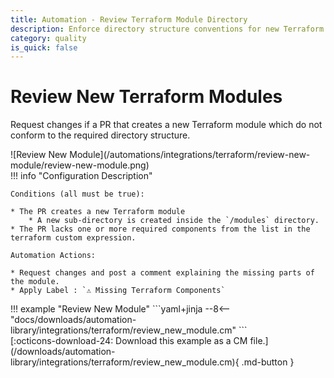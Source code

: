 ```yaml
---
title: Automation - Review Terraform Module Directory
description: Enforce directory structure conventions for new Terraform module
category: quality
is_quick: false
---
```


# Review New Terraform Modules
Request changes if a PR that creates a new Terraform module which do not conform to the required directory structure.

<div class="automationImage" markdown="1">
![Review New Module](/automations/integrations/terraform/review-new-module/review-new-module.png)
</div>
<div class="automationDescription" markdown="1">
!!! info "Configuration Description"

    Conditions (all must be true):

    * The PR creates a new Terraform module
        * A new sub-directory is created inside the `/modules` directory.
    * The PR lacks one or more required components from the list in the terraform custom expression.

    Automation Actions:

    * Request changes and post a comment explaining the missing parts of the module.
    * Apply Label : `⚠️ Missing Terraform Components`

</div>
<div class="automationExample" markdown="1">
!!! example "Review New Module"
    ```yaml+jinja
    --8<-- "docs/downloads/automation-library/integrations/terraform/review_new_module.cm"
    ```
    <div class="result" markdown>
      <span>
      [:octicons-download-24: Download this example as a CM file.](/downloads/automation-library/integrations/terraform/review_new_module.cm){ .md-button }
      </span>
    </div>
</div>
